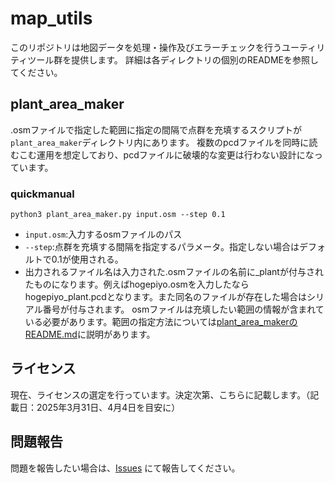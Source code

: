 # map_utils
このリポジトリは地図データを処理・操作及びエラーチェックを行うユーティリティツール群を提供します。
詳細は各ディレクトリの個別のREADMEを参照してください。

## plant_area_maker
.osmファイルで指定した範囲に指定の間隔で点群を充填するスクリプトが`plant_area_maker`ディレクトリ内にあります。
複数のpcdファイルを同時に読むこむ運用を想定しており、pcdファイルに破壊的な変更は行わない設計になっています。
### quickmanual
`python3 plant_area_maker.py input.osm --step 0.1`
- `input.osm`:入力するosmファイルのパス
- `--step`:点群を充填する間隔を指定するパラメータ。指定しない場合はデフォルトで0.1が使用される。
- 出力されるファイル名は入力された.osmファイルの名前に_plantが付与されたものになります。例えばhogepiyo.osmを入力したならhogepiyo_plant.pcdとなります。また同名のファイルが存在した場合はシリアル番号が付与されます。
osmファイルは充填したい範囲の情報が含まれている必要があります。範囲の指定方法については[plant_area_makerのREADME.md](https://github.com/minamidani/map_utils/blob/main/plant_area_maker/README.md)に説明があります。

## ライセンス
現在、ライセンスの選定を行っています。決定次第、こちらに記載します。（記載日：2025年3月31日、4月4日を目安に）

## 問題報告
問題を報告したい場合は、[Issues](https://github.com/minamidani/map_utils/issues) にて報告してください。
